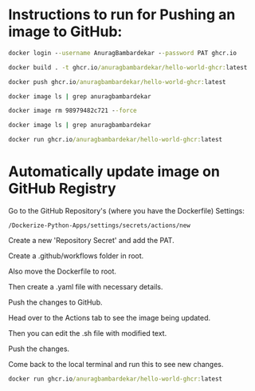 # Instructions to run for Pushing an image to GitHub:
```cmd
docker login --username AnuragBambardekar --password PAT ghcr.io  
```

```cmd
docker build . -t ghcr.io/anuragbambardekar/hello-world-ghcr:latest
```
```cmd
docker push ghcr.io/anuragbambardekar/hello-world-ghcr:latest
```
```cmd
docker image ls | grep anuragbambardekar
```
```cmd
docker image rm 98979482c721 --force
```
```cmd
docker image ls | grep anuragbambardekar
```
```cmd
docker run ghcr.io/anuragbambardekar/hello-world-ghcr:latest
```

# Automatically update image on GitHub Registry

Go to the GitHub Repository's (where you have the Dockerfile) Settings:

```
/Dockerize-Python-Apps/settings/secrets/actions/new
```

Create a new 'Repository Secret' and add the PAT.

Create a .github/workflows folder in root.

Also move the Dockerfile to root.

Then create a .yaml file with necessary details.

Push the changes to GitHub.

Head over to the Actions tab to see the image being updated.

Then you can edit the .sh file with modified text.

Push the changes.

Come back to the local terminal and run this to see new changes.
```cmd
docker run ghcr.io/anuragbambardekar/hello-world-ghcr:latest
```